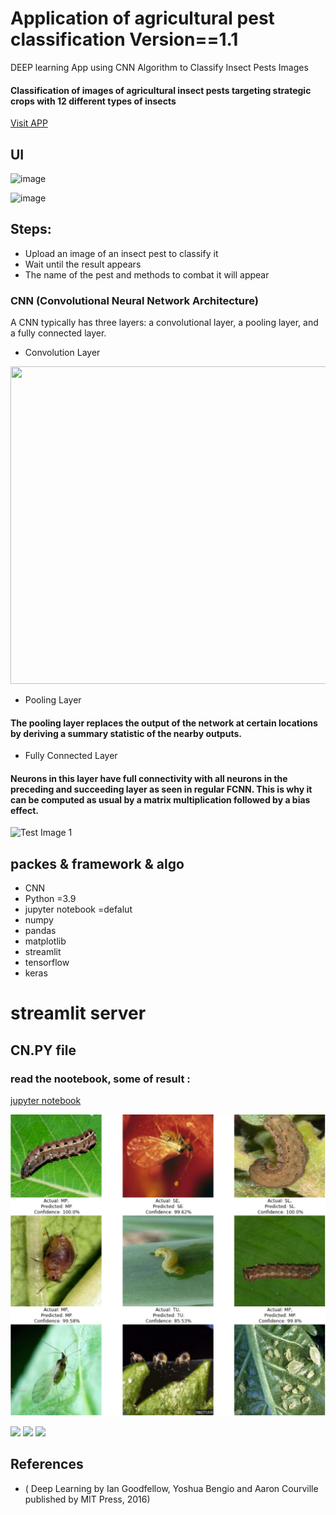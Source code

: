 # Application of agricultural pest classification Version==1.1
DEEP learning App using CNN Algorithm to Classify Insect Pests Images  
#### Classification of images of agricultural insect pests targeting strategic crops with 12 different types of insects
[Visit APP ](https://deeplearningagriculturalpests-abdo-rawak.streamlit.app/)

## UI 
![image](https://github.com/abduallheid/Deeplearning_Agricultural_pests/assets/81591740/efbcc084-3409-4e5e-8471-609348868d3c)

![image](https://github.com/abduallheid/Deeplearning_Agricultural_pests/assets/81591740/040ca57a-c37f-48b2-8f83-7c71df42e353)
## Steps:
- Upload an image of an insect pest to classify it
- Wait until the result appears
- The name of the pest and methods to combat it will appear




### CNN (Convolutional Neural Network Architecture)
A CNN typically has three layers: a convolutional layer, a pooling layer, and a fully connected layer.
 - Convolution Layer
<img alt="" class="bg ni nj c" width="700" height="508" loading="lazy" role="presentation" src="https://miro.medium.com/v2/resize:fit:875/1*ulfFYH5HbWpLTIfuebj5mQ.gif">

- Pooling Layer
#### The pooling layer replaces the output of the network at certain locations by deriving a summary statistic of the nearby outputs.

- Fully Connected Layer
#### Neurons in this layer have full connectivity with all neurons in the preceding and succeeding layer as seen in regular FCNN. This is why it can be computed as usual by a matrix multiplication followed by a bias effect.


![Test Image 1](https://camo.githubusercontent.com/aeb4f612bd9b40d81c62fcbebd6db44a5d4344b8b962be0138817e18c9c06963/68747470733a2f2f7777772e74656e736f72666c6f772e6f72672f696d616765732f74665f6c6f676f5f686f72697a6f6e74616c2e706e67)
## packes & framework & algo 
- CNN
- Python =3.9
- jupyter notebook =defalut
- numpy
- pandas
- matplotlib
- streamlit 
- tensorflow 
- keras
# streamlit server 
## CN.PY file 

### read the nootebook, some of result :
[jupyter notebook](https://github.com/abduallheid/deep_learning_pest_tomato_CNN/blob/main/tomato.ipynb)
 
![](pestp.png)

![](https://img.shields.io/github/stars/pandao/editor.md.svg) ![](https://img.shields.io/github/forks/pandao/editor.md.svg) ![](https://img.shields.io/github/tag/pandao/editor.md.svg) 

## References
- ( Deep Learning by Ian Goodfellow, Yoshua Bengio and Aaron Courville published by MIT Press, 2016)
